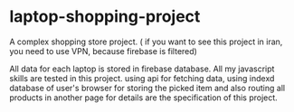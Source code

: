 # laptop-shopping-project
A complex shopping store project.
( if you want to see this project in iran, you need to use VPN, because firebase is filtered)


All data for each laptop is stored in firebase database. All my javascript skills are tested in this project.
using api for fetching data, using indexd database of user's browser for storing the picked item and also routing all products in another page for details are the specification of this project.
